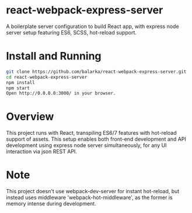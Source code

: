 # react-webpack-express-server
A boilerplate server configuration to build React app, with express node server setup featuring ES6, SCSS, hot-reload support.

# Install and Running
```bash
git clone https://github.com/balarka/react-webpack-express-server.git
cd react-webpack-express-server
npm install
npm start
Open http://0.0.0.0:3000/ in your browser.
```
# Overview
This project runs with React, transpiling ES6/7 features with hot-reload support of assets. This setup enables both front-end development and API development using express node server simultaneously, for any UI interaction via json REST API. 

# Note
This project doesn't use webpack-dev-server for instant hot-reload, but instead uses middleware 'webpack-hot-middleware', as the former is memory intense during development.
